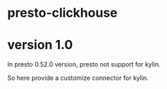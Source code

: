 # presto-clickhouse 

# version 1.0

In presto 0.52.0 version, presto not support for kylin.

So here provide a customize connector for kylin.